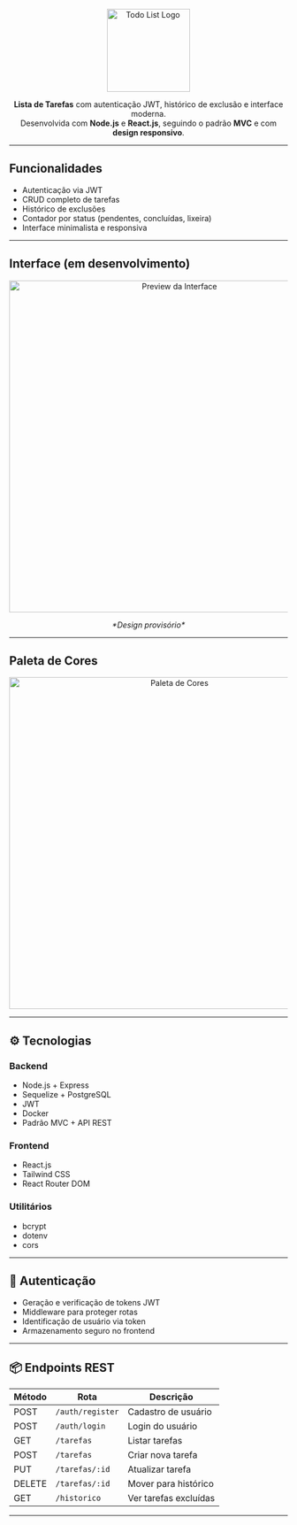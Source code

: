 <p align="center">
  <img src='https://github.com/user-attachments/assets/f88bbf98-0508-40ae-91c6-533e4ccc314a' alt="Todo List Logo" width="150" /> 
</p>

<p align="center">
  <strong>Lista de Tarefas</strong> com autenticação JWT, histórico de exclusão e interface moderna. <br />
  Desenvolvida com <strong>Node.js</strong> e <strong>React.js</strong>, seguindo o padrão <strong>MVC</strong> e com <strong>design responsivo</strong>.
</p>

---

## Funcionalidades

- Autenticação via JWT  
- CRUD completo de tarefas  
- Histórico de exclusões  
- Contador por status (pendentes, concluídas, lixeira)  
- Interface minimalista e responsiva  

---

## Interface (em desenvolvimento)

<p align="center">
  <img src="https://github.com/user-attachments/assets/cb9b3f5f-e3c8-40ca-b799-f2f71b0fbf76" alt="Preview da Interface" width="600"/>
</p>

<p align="center"><em>*Design provisório*</em></p>

---

## Paleta de Cores

<p align="center">
  <img src="https://github.com/user-attachments/assets/01ac0d2a-c7dc-4808-ae83-e717159fbdb8" alt="Paleta de Cores" width="600"/>
</p>

---

## ⚙️ Tecnologias

### Backend
- Node.js + Express  
- Sequelize + PostgreSQL  
- JWT  
- Docker  
- Padrão MVC + API REST  

### Frontend
- React.js  
- Tailwind CSS  
- React Router DOM  

### Utilitários
- bcrypt  
- dotenv  
- cors  

---

## 🔐 Autenticação

- Geração e verificação de tokens JWT  
- Middleware para proteger rotas  
- Identificação de usuário via token  
- Armazenamento seguro no frontend  

---

## 📦 Endpoints REST

| Método | Rota             | Descrição                     |
|--------|------------------|-------------------------------|
| POST   | `/auth/register` | Cadastro de usuário           |
| POST   | `/auth/login`    | Login do usuário              |
| GET    | `/tarefas`       | Listar tarefas                |
| POST   | `/tarefas`       | Criar nova tarefa             |
| PUT    | `/tarefas/:id`   | Atualizar tarefa              |
| DELETE | `/tarefas/:id`   | Mover para histórico          |
| GET    | `/historico`     | Ver tarefas excluídas         |

---

